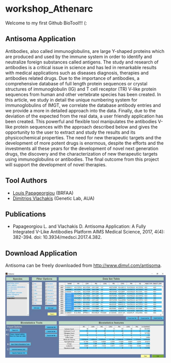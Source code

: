 # workshop_Athenarc

Welcome to my first Github BioTool!!!  (:

## Antisoma Application
Antibodies, also called immunoglobulins, are large Y-shaped proteins which are produced and used by the immune system in order to identify and neutralize foreign substances called antigens. The study and research of antibodies is a critical issue in science and has led in remarkable results with medical applications such as diseases diagnosis, therapies and antibodies related drugs. Due to the importance of antibodies, a comprehensive database of full length protein sequences or crystal structures of immunoglobulin (IG) and T cell receptor (TR) V-like protein sequences from human and other vertebrate species has been created. In this article, we study in detail the unique numbering system for immunoglobulins of IMGT, we correlate the database antibody entries and we provide a more in detailed approach into the data. Finally, due to the deviation of the expected from the real data, a user friendly application has been created. This powerful and flexible tool manipulates the antibodies V-like protein sequences with the approach described below and gives the opportunity to the user to extract and study the results and its physicochemical properties. The need for new therapeutic targets and the development of more potent drugs is enormous, despite the efforts and the investments all these years for the development of novel next generation drugs, the discovery and the characterization of new therapeutic targets using immunoglobulins or antibodies. The final outcome from this project will support the development of novel therapies. 
 
## Tool Authors 
- [Louis Papageorgiou](http://www.bioacademy.gr/?lang=gr) (BRFAA)
- [Dimitrios Vlachakis](http://www.geneticslab.gr/) (Genetic Lab, AUA)

## Publications
- Papageorgiou L. and Vlachakis D. Antisoma Application: A Fully Integrated V-Like Antibodies Platform AIMS Medical Science, 2017, 4(4): 382-394. doi: 10.3934/medsci.2017.4.382.

## Download Application
Antisoma can be freely downloaded from http://www.dimvl.com/antisoma. 

![alt text](https://github.com/louis87/workshop_Athenarc/blob/master/A-whole-view-of-the-graphical-interface-of-the-application-which-designed-in-order-to.png.jpg "Logo Title Text 1")
